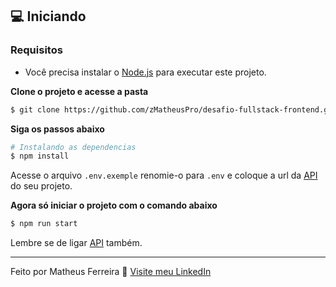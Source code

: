 ## 💻 Iniciando

### Requisitos

- Você precisa instalar o [Node.js](https://nodejs.org/en/download/) para executar este projeto.

**Clone o projeto e acesse a pasta**

```bash
$ git clone https://github.com/zMatheusPro/desafio-fullstack-frontend.git && cd desafio-fullstack-frontend
```

**Siga os passos abaixo**

```bash
# Instalando as dependencias
$ npm install
```

Acesse o arquivo `.env.exemple` renomie-o para `.env` e coloque a url da [API](https://github.com/zMatheusPro/desafio-fullstack-frontend) do seu projeto.



**Agora só iniciar o projeto com o comando abaixo**

```bash
$ npm run start
```

Lembre se de ligar [API](https://github.com/zMatheusPro/desafio-fullstack-frontend) também.

---

Feito por Matheus Ferreira 👋 [Visite meu LinkedIn](https://www.linkedin.com/in/matheus-ferreira-25a58b208/)
